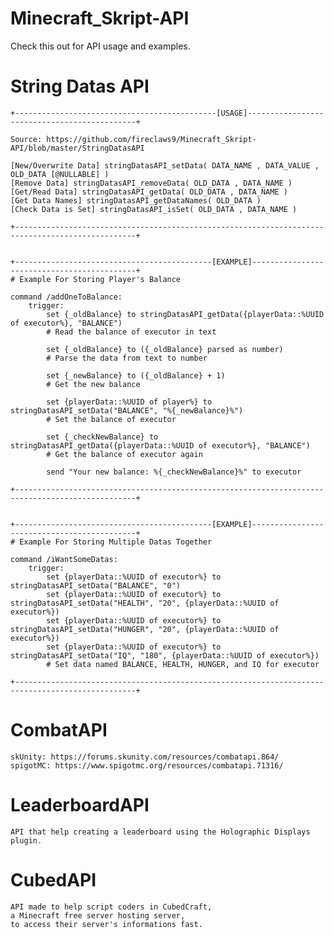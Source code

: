# Minecraft_Skript-API
Check this out for API usage and examples.

# String Datas API
	+---------------------------------------------[USAGE]---------------------------------------------+

	Source: https://github.com/fireclaws9/Minecraft_Skript-API/blob/master/StringDatasAPI
	
	[New/Overwrite Data] stringDatasAPI_setData( DATA_NAME , DATA_VALUE , OLD_DATA [@NULLABLE] )
	[Remove Data] stringDatasAPI_removeData( OLD_DATA , DATA_NAME )
	[Get/Read Data] stringDatasAPI_getData( OLD_DATA , DATA_NAME )
	[Get Data Names] stringDatasAPI_getDataNames( OLD_DATA )
	[Check Data is Set] stringDatasAPI_isSet( OLD_DATA , DATA_NAME )
	
	+-------------------------------------------------------------------------------------------------+
	
	
	+--------------------------------------------[EXAMPLE]--------------------------------------------+
	# Example For Storing Player's Balance
	
	command /addOneToBalance:
		trigger:
			set {_oldBalance} to stringDatasAPI_getData({playerData::%UUID of executor%}, "BALANCE")
			# Read the balance of executor in text

			set {_oldBalance} to ({_oldBalance} parsed as number)
			# Parse the data from text to number

			set {_newBalance} to ({_oldBalance} + 1)
			# Get the new balance

			set {playerData::%UUID of player%} to stringDatasAPI_setData("BALANCE", "%{_newBalance}%")
			# Set the balance of executor

			set {_checkNewBalance} to stringDatasAPI_getData({playerData::%UUID of executor%}, "BALANCE")
			# Get the balance of executor again

			send "Your new balance: %{_checkNewBalance}%" to executor

	+-------------------------------------------------------------------------------------------------+


	+--------------------------------------------[EXAMPLE]--------------------------------------------+
	# Example For Storing Multiple Datas Together
	
	command /iWantSomeDatas:
		trigger:
			set {playerData::%UUID of executor%} to stringDatasAPI_setData("BALANCE", "0")
			set {playerData::%UUID of executor%} to stringDatasAPI_setData("HEALTH", "20", {playerData::%UUID of executor%})
			set {playerData::%UUID of executor%} to stringDatasAPI_setData("HUNGER", "20", {playerData::%UUID of executor%})
			set {playerData::%UUID of executor%} to stringDatasAPI_setData("IQ", "180", {playerData::%UUID of executor%})
			# Set data named BALANCE, HEALTH, HUNGER, and IQ for executor

	+-------------------------------------------------------------------------------------------------+

# CombatAPI
	skUnity: https://forums.skunity.com/resources/combatapi.864/
	spigotMC: https://www.spigotmc.org/resources/combatapi.71316/

# LeaderboardAPI
	API that help creating a leaderboard using the Holographic Displays plugin.

# CubedAPI
	API made to help script coders in CubedCraft,
	a Minecraft free server hosting server,
	to access their server's informations fast.
